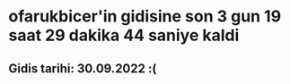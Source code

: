 # ofarukbicer'in gidisine son 3 gun 19 saat 29 dakika 44 saniye kaldi

## Gidis tarihi: 30.09.2022 :(